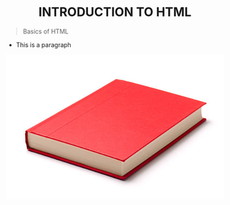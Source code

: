 <h1 align="center">INTRODUCTION TO HTML</h1>

> Basics of HTML

- <p>This is a paragraph</p>

<img src="./istockphoto-173015527-612x612.jpg" />